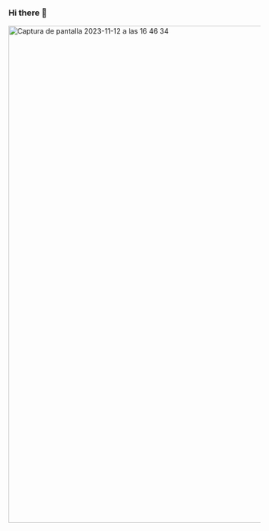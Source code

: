 ### Hi there 👋
<img width="993" alt="Captura de pantalla 2023-11-12 a las 16 46 34" src="https://github.com/LLuisPP/LLuisPP/assets/116104082/92b5561e-e814-46fb-b22b-7261d8393be5">


<!--
**LLuisPP/LLuisPP** is a ✨ _special_ ✨ repository because its `README.md` (this file) appears on your GitHub profile.

Here are some ideas to get you started:

- 🔭 I’m currently working on ...
- 🌱 I’m currently learning ...
- 👯 I’m looking to collaborate on ...
- 🤔 I’m looking for help with ...
- 💬 Ask me about ...
- 📫 How to reach me: ...
- 😄 Pronouns: ...
- ⚡ Fun fact: ...
-->
